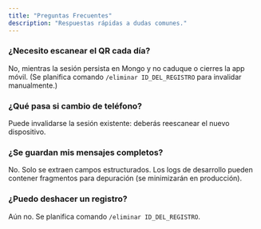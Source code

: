 ```yaml
---
title: "Preguntas Frecuentes"
description: "Respuestas rápidas a dudas comunes."
---
```


### ¿Necesito escanear el QR cada día?
No, mientras la sesión persista en Mongo y no caduque o cierres la app móvil. (Se planifica comando `/eliminar ID_DEL_REGISTRO` para invalidar manualmente.)

### ¿Qué pasa si cambio de teléfono?
Puede invalidarse la sesión existente: deberás reescanear el nuevo dispositivo.

### ¿Se guardan mis mensajes completos?
No. Solo se extraen campos estructurados. Los logs de desarrollo pueden contener fragmentos para depuración (se minimizarán en producción).

### ¿Puedo deshacer un registro?
Aún no. Se planifica comando `/eliminar ID_DEL_REGISTRO`.
